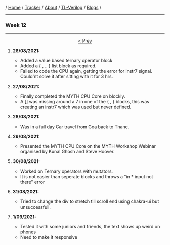 / [Home](/index) / [Tracker](/gsoc-2021) / [About](pages/gsoc/about) / [TL-Verilog](pages/gsoc/TLV) / [Blogs](pages/blogs/gsoc-final-blog) /

---

### Week 12

---

<div align = "center">
    <a align = "left" href = "./wk12"> < Prev </a> 
  </div>
  
1. **26/08/2021:** 
   * Added a value based ternary operator block
   * Added a { , .. } list block as required.
   * Failed to code the CPU again, getting the error for instr7 signal. Could'nt solve it after sitting with it for 3 hrs. 
  
2. **27/08/2021:**
   * Finally completed the MYTH CPU Core on blockly. 
   * A [] was missing around a 7 in one of the { , } blocks, this was creating an instr7 which was used but never defined.
  
3. **28/08/2021:**
   * Was in a full day Car travel from Goa back to Thane. 
  
4. **29/08/2021:**
   * Presented the MYTH CPU Core on the MYTH Workshop Webinar organised by Kunal Ghosh and Steve Hoover.
  
5. **30/08/2021:**
   * Worked on Ternary operators with mutators.
   * It is not easier than seperate blocks and throws a "in * input not there" error
  
6. **31/08/2021:**
   * Tried to change the div to stretch till scroll end using chakra-ui but unsuccessfull.
  
7. **1/09/2021:**
   * Tested it with some juniors and friends, the text shows up weird on phones
   * Need to make it responsive

